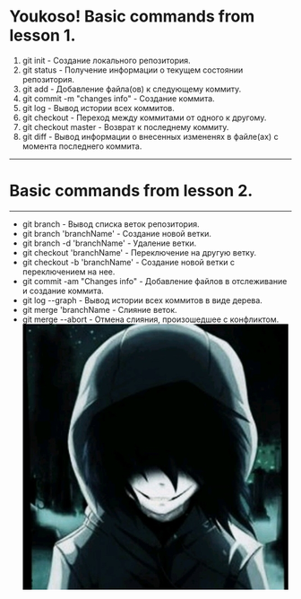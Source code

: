 # Youkoso! Basic commands from lesson 1.
1. git init - Создание локального репозитория.
2. git status - Получение информации о текущем состоянии репозитория.
3. git add - Добавление файла(ов) к следующему коммиту.
4. git commit -m "changes info" - Создание коммита.
5. git log - Вывод истории всех коммитов.
6. git checkout - Переход между коммитами от одного к другому.
7. git checkout master - Возврат к последнему коммиту.
8. git diff - Вывод информации о внесенных измененях в файле(ах) с момента последнего коммита.
***
# Basic commands from lesson 2.
***
* git branch - Вывод списка веток репозитория.
* git branch 'branchName' - Создание новой ветки.
* git branch -d 'branchName' - Удаление ветки.
* git checkout 'branchName' - Переключение на другую ветку.
* git checkout -b 'branchName' - Создание новой ветки с переключением на нее.
* git commit -am "Changes info" - Добавление файлов в отслеживание и создание коммита.
* git log --graph - Вывод истории всех коммитов в виде дерева.
* git merge 'branchName - Слияние веток.
* git merge --abort - Отмена слияния, произошедшее с конфликтом.   
![picture](img.jpg) 